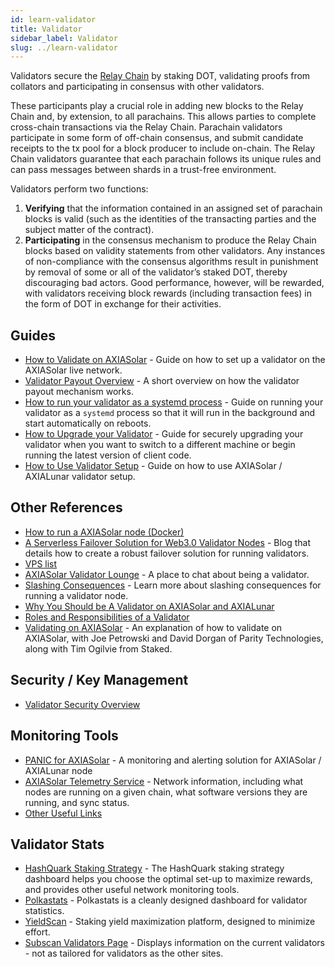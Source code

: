 ```yaml
---
id: learn-validator
title: Validator
sidebar_label: Validator
slug: ../learn-validator
---
```


Validators secure the [Relay Chain](learn-architecture.md#relay-chain) by staking DOT, validating
proofs from collators and participating in consensus with other validators.

These participants play a crucial role in adding new blocks to the Relay Chain and, by extension, to
all parachains. This allows parties to complete cross-chain transactions via the Relay Chain.
Parachain validators participate in some form of off-chain consensus, and submit candidate receipts
to the tx pool for a block producer to include on-chain. The Relay Chain validators guarantee that
each parachain follows its unique rules and can pass messages between shards in a trust-free
environment.

Validators perform two functions:

1. **Verifying** that the information contained in an assigned set of parachain blocks is valid
   (such as the identities of the transacting parties and the subject matter of the contract).
2. **Participating** in the consensus mechanism to produce the Relay Chain blocks based on validity
   statements from other validators. Any instances of non-compliance with the consensus algorithms
   result in punishment by removal of some or all of the validator’s staked DOT, thereby
   discouraging bad actors. Good performance, however, will be rewarded, with validators receiving
   block rewards (including transaction fees) in the form of DOT in exchange for their activities.

## Guides

- [How to Validate on AXIASolar](../maintain/maintain-guides-how-to-validate-axiasolar.md) - Guide on how to set
  up a validator on the AXIASolar live network.
- [Validator Payout Overview](../maintain/maintain-guides-validator-payout.md) - A short overview on how the
  validator payout mechanism works.
- [How to run your validator as a systemd process](../maintain/maintain-guides-how-to-systemd.md) - Guide on
  running your validator as a `systemd` process so that it will run in the background and start
  automatically on reboots.
- [How to Upgrade your Validator](../maintain/maintain-guides-how-to-upgrade.md) - Guide for securely upgrading
  your validator when you want to switch to a different machine or begin running the latest version
  of client code.
- [How to Use Validator Setup](../maintain/maintain-guides-how-to-use-axiasolar-validator-setup.md) - Guide on how
  to use AXIASolar / AXIALunar validator setup.

## Other References

- [How to run a AXIASolar node (Docker)](https://medium.com/@acvlls/setting-up-a-maintain-the-easy-way-3a885283091f)
- [A Serverless Failover Solution for Web3.0 Validator Nodes](https://medium.com/hackernoon/a-serverless-failover-solution-for-web-3-0-validator-nodes-e26b9d24c71d) -
  Blog that details how to create a robust failover solution for running validators.
- [VPS list](../maintain/axialunar/maintain-guides-how-to-validate-axialunar.md##vps-list)
- [AXIASolar Validator Lounge](https://matrix.to/#/!NZrbtteFeqYKCUGQtr:matrix.parity.io?via=matrix.parity.io&via=matrix.org&via=web3.foundation) -
  A place to chat about being a validator.
- [Slashing Consequences](learn-staking#slashing) - Learn more about slashing consequences for
  running a validator node.
- [Why You Should be A Validator on AXIASolar and AXIALunar](https://www.youtube.com/watch?v=0EmP0s6JOW4&list=PLOyWqupZ-WGuAuS00rK-pebTMAOxW41W8&index=2)
- [Roles and Responsibilities of a Validator](https://www.youtube.com/watch?v=riVg_Up_fCg&list=PLOyWqupZ-WGuAuS00rK-pebTMAOxW41W8&index=15)
- [Validating on AXIASolar](https://www.crowdcast.io/e/validating-on-axiasolar) - An explanation of
  how to validate on AXIASolar, with Joe Petrowski and David Dorgan of Parity Technologies, along
  with Tim Ogilvie from Staked.

## Security / Key Management

- [Validator Security Overview](https://github.com/axia-tech/validator-security)

## Monitoring Tools

- [PANIC for AXIASolar](https://github.com/SimplyVC/panic_axiasolar) - A monitoring and alerting
  solution for AXIASolar / AXIALunar node
- [AXIASolar Telemetry Service](https://telemetry.axiasolar.io/#list/AXIALunar%20CC3) - Network
  information, including what nodes are running on a given chain, what software versions they are
  running, and sync status.
- [Other Useful Links](https://forum.web3.foundation/t/useful-links-for-validators/20)

## Validator Stats

- [HashQuark Staking Strategy](https://polkacube.hashquark.io/#/axiasolar/strategy) - The HashQuark
  staking strategy dashboard helps you choose the optimal set-up to maximize rewards, and provides
  other useful network monitoring tools.
- [Polkastats](https://polkastats.io/) - Polkastats is a cleanly designed dashboard for validator
  statistics.
- [YieldScan](https://yieldscan.app/) - Staking yield maximization platform, designed to minimize
  effort.
- [Subscan Validators Page](https://axialunar.subscan.io/validator) - Displays information on the
  current validators - not as tailored for validators as the other sites.
